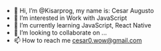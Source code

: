 - 👋 Hi, I’m @Kisarprog, my name is: Cesar Augusto
- 👀 I’m interested in Work with JavaScript
- 🌱 I’m currently learning JavaScript, React Native
- 💞️ I’m looking to collaborate on ...
- 📫 How to reach me cesar0.wow@gmail.com

<!---
Kisarprog/Kisarprog is a ✨ special ✨ repository because its `README.md` (this file) appears on your GitHub profile.
You can click the Preview link to take a look at your changes.
--->
